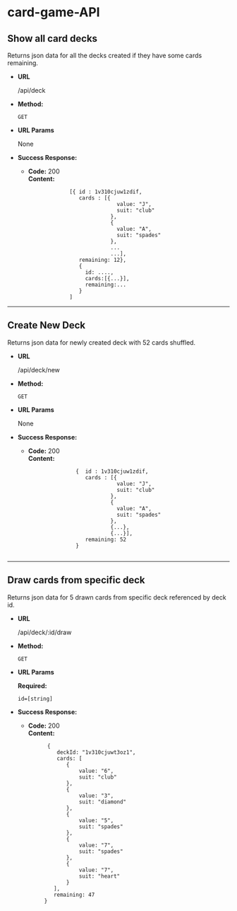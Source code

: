 # card-game-API

**Show all card decks**
----
  Returns json data for all the decks created if they have some cards remaining.

* **URL**

  /api/deck

* **Method:**

  `GET`
  
*  **URL Params**

   None

* **Success Response:**

  * **Code:** 200 <br />
    **Content:** 
    ```
                 [{ id : 1v310cjuw1zdif,
                    cards : [{
                                value: "J",
                                suit: "club"
                              },
                              {
                                value: "A",
                                suit: "spades"
                              },
                              ...
                              ...],
                    remaining: 12},
                    {
                      id: ....,
                      cards:[{...}],
                      remaining:...
                    }
                 ]
       ```
---- 


**Create New Deck**
----
  Returns json data for newly created deck with 52 cards shuffled.

* **URL**

  /api/deck/new

* **Method:**

  `GET`
  
*  **URL Params**

   None

* **Success Response:**

  * **Code:** 200 <br />
    **Content:** 
    ```
                   {  id : 1v310cjuw1zdif, 
                      cards : [{
                                value: "J",
                                suit: "club"
                              },
                              {
                                value: "A",
                                suit: "spades"
                              },
                              {...},
                              {...}],
                      remaining: 52
                   }
        
----

**Draw cards from specific deck**
----
  Returns json data for 5 drawn cards from specific deck referenced by deck id.

* **URL**

  /api/deck/:id/draw

* **Method:**

  `GET`
  
*  **URL Params**

   **Required:**
 
   `id=[string]`

* **Success Response:**

  * **Code:** 200 <br />
    **Content:** 
    ```
          {
             deckId: "1v310cjuwt3oz1",
             cards: [
                {
                    value: "6",
                    suit: "club"
                },
                {
                    value: "3",
                    suit: "diamond"
                },
                {
                    value: "5",
                    suit: "spades"
                },
                {
                    value: "7",
                    suit: "spades"
                },
                {
                    value: "7",
                    suit: "heart"
                }
            ],
            remaining: 47
         }
    ```    
     

